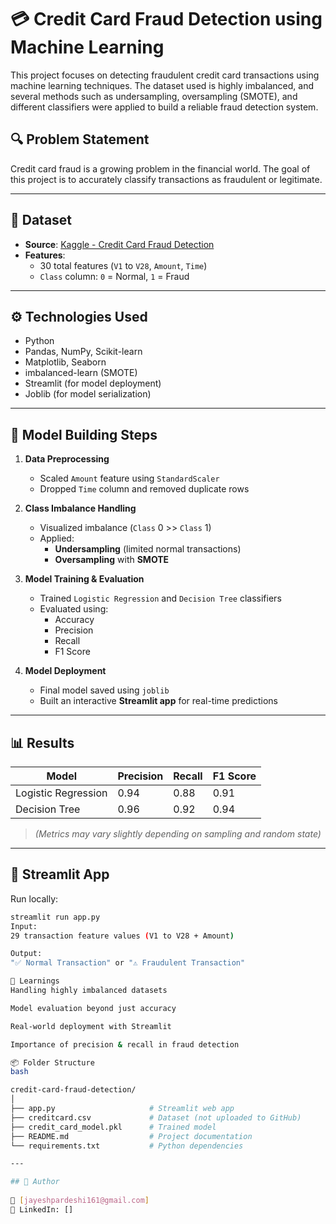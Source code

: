 # 💳 Credit Card Fraud Detection using Machine Learning

This project focuses on detecting fraudulent credit card transactions using machine learning techniques. The dataset used is highly imbalanced, and several methods such as undersampling, oversampling (SMOTE), and different classifiers were applied to build a reliable fraud detection system.

## 🔍 Problem Statement
Credit card fraud is a growing problem in the financial world. The goal of this project is to accurately classify transactions as fraudulent or legitimate.

---

## 📁 Dataset

- **Source**: [Kaggle - Credit Card Fraud Detection](https://www.kaggle.com/mlg-ulb/creditcardfraud)
- **Features**:
  - 30 total features (`V1` to `V28`, `Amount`, `Time`)
  - `Class` column: `0` = Normal, `1` = Fraud

---

## ⚙️ Technologies Used

- Python
- Pandas, NumPy, Scikit-learn
- Matplotlib, Seaborn
- imbalanced-learn (SMOTE)
- Streamlit (for model deployment)
- Joblib (for model serialization)

---

## 🧪 Model Building Steps

1. **Data Preprocessing**
   - Scaled `Amount` feature using `StandardScaler`
   - Dropped `Time` column and removed duplicate rows

2. **Class Imbalance Handling**
   - Visualized imbalance (`Class` 0 >> `Class` 1)
   - Applied:
     - **Undersampling** (limited normal transactions)
     - **Oversampling** with **SMOTE**

3. **Model Training & Evaluation**
   - Trained `Logistic Regression` and `Decision Tree` classifiers
   - Evaluated using:
     - Accuracy
     - Precision
     - Recall
     - F1 Score

4. **Model Deployment**
   - Final model saved using `joblib`
   - Built an interactive **Streamlit app** for real-time predictions

---

## 📊 Results

| Model               | Precision | Recall | F1 Score |
|--------------------|-----------|--------|----------|
| Logistic Regression | 0.94      | 0.88   | 0.91     |
| Decision Tree       | 0.96      | 0.92   | 0.94     |

> *(Metrics may vary slightly depending on sampling and random state)*

---

## 🚀 Streamlit App

Run locally:

```bash
streamlit run app.py
Input:
29 transaction feature values (V1 to V28 + Amount)

Output:
"✅ Normal Transaction" or "⚠️ Fraudulent Transaction"

🧠 Learnings
Handling highly imbalanced datasets

Model evaluation beyond just accuracy

Real-world deployment with Streamlit

Importance of precision & recall in fraud detection

📦 Folder Structure
bash

credit-card-fraud-detection/
│
├── app.py                     # Streamlit web app
├── creditcard.csv             # Dataset (not uploaded to GitHub)
├── credit_card_model.pkl      # Trained model
├── README.md                  # Project documentation
└── requirements.txt           # Python dependencies

---

## 🔗 Author
 
📧 [jayeshpardeshi161@gmail.com]  
📌 LinkedIn: [] 

